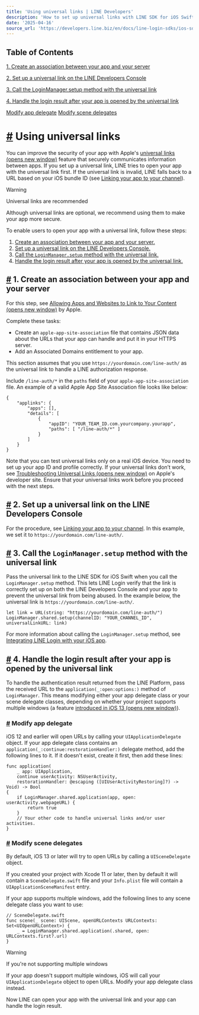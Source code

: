 ```yaml
---
title: 'Using universal links | LINE Developers'
description: 'How to set up universal links with LINE SDK for iOS Swift'
date: '2025-04-16'
source_url: 'https://developers.line.biz/en/docs/line-login-sdks/ios-sdk/swift/universal-links-support/'
---
```


## Table of Contents

[1\. Create an association between your app and your server](#ul-s1)

[2\. Set up a universal link on the LINE Developers Console](#ul-s2)

[3\. Call the LoginManager.setup method with the universal link](#ul-s3)

[4\. Handle the login result after your app is opened by the universal link](#ul-s4)

[Modify app delegate](#modify-app-delegate) [Modify scene delegates](#modify-scene-delegates)

# [#](#page-title) Using universal links

You can improve the security of your app with Apple's [universal links (opens new window)](https://developer.apple.com/library/archive/documentation/General/Conceptual/AppSearch/UniversalLinks.html) feature that securely communicates information between apps. If you set up a universal link, LINE tries to open your app with the universal link first. If the universal link is invalid, LINE falls back to a URL based on your iOS bundle ID (see [Linking your app to your channel](../../../../../en/docs/line-login-sdks/ios-sdk/swift/setting-up-project.md#linking-app-to-channel)).

> [!warning]
> Universal links are recommended
>
> Although universal links are optional, we recommend using them to make your app more secure.

To enable users to open your app with a universal link, follow these steps:

1. [Create an association between your app and your server.](#ul-s1)
2. [Set up a universal link on the LINE Developers Console.](#ul-s2)
3. [Call the `LoginManager.setup` method with the universal link.](#ul-s3)
4. [Handle the login result after your app is opened by the universal link.](#ul-s4)

## [#](#ul-s1) 1. Create an association between your app and your server

For this step, see [Allowing Apps and Websites to Link to Your Content (opens new window)](https://developer.apple.com/documentation/xcode/allowing-apps-and-websites-to-link-to-your-content) by Apple.

Complete these tasks:

- Create an `apple-app-site-association` file that contains JSON data about the URLs that your app can handle and put it in your HTTPS server.
- Add an Associated Domains entitlement to your app.

This section assumes that you use `https://yourdomain.com/line-auth/` as the universal link to handle a LINE authorization response.

Include `/line-auth/*` in the `paths` field of your `apple-app-site-association` file. An example of a valid Apple App Site Association file looks like below:

```
{
    "applinks": {
        "apps": [],
        "details": [
            {
                "appID": "YOUR_TEAM_ID.com.yourcompany.yourapp",
                "paths": [ "/line-auth/*" ]
            }
        ]
    }
}
```

Note that you can test universal links only on a real iOS device. You need to set up your app ID and profile correctly. If your universal links don’t work, see [Troubleshooting Universal Links (opens new window)](https://developer.apple.com/library/archive/qa/qa1916/_index.html) on Apple's developer site. Ensure that your universal links work before you proceed with the next steps.

## [#](#ul-s2) 2. Set up a universal link on the LINE Developers Console

For the procedure, see [Linking your app to your channel](../../../../../en/docs/line-login-sdks/ios-sdk/swift/setting-up-project.md#linking-app-to-channel). In this example, we set it to `https://yourdomain.com/line-auth/`.

## [#](#ul-s3) 3. Call the `LoginManager.setup` method with the universal link

Pass the universal link to the LINE SDK for iOS Swift when you call the `LoginManager.setup` method. This lets LINE Login verify that the link is correctly set up on both the LINE Developers Console and your app to prevent the universal link from being abused. In the example below, the universal link is `https://yourdomain.com/line-auth/`.

```
let link = URL(string: "https://yourdomain.com/line-auth/")
LoginManager.shared.setup(channelID: "YOUR_CHANNEL_ID", universalLinkURL: link)
```

For more information about calling the `LoginManager.setup` method, see [Integrating LINE Login with your iOS app](../../../../../en/docs/line-login-sdks/ios-sdk/swift/integrate-line-login.md).

## [#](#ul-s4) 4. Handle the login result after your app is opened by the universal link

To handle the authentication result returned from the LINE Platform, pass the received URL to the `application(_:open:options:)` method of `LoginManager`. This means modifying either your app delegate class or your scene delegate classes, depending on whether your project supports multiple windows (a feature [introduced in iOS 13 (opens new window)](https://developer.apple.com/documentation/uikit/scenes)).

### [#](#modify-app-delegate) Modify app delegate

iOS 12 and earlier will open URLs by calling your `UIApplicationDelegate` object. If your app delegate class contains an `application(_:continue:restorationHandler:)` delegate method, add the following lines to it. If it doesn't exist, create it first, then add these lines:

```
func application(
    _ app: UIApplication,
    continue userActivity: NSUserActivity,
    restorationHandler: @escaping ([UIUserActivityRestoring]?) -> Void) -> Bool
{
    if LoginManager.shared.application(app, open: userActivity.webpageURL) {
        return true
    }
    // Your other code to handle universal links and/or user activities.
}
```

### [#](#modify-scene-delegates) Modify scene delegates

By default, iOS 13 or later will try to open URLs by calling a `UISceneDelegate` object.

If you created your project with Xcode 11 or later, then by default it will contain a `SceneDelegate.swift` file and your `Info.plist` file will contain a `UIApplicationSceneManifest` entry.

If your app supports multiple windows, add the following lines to any scene delegate class you want to use:

```
// SceneDelegate.swift
func scene(_ scene: UIScene, openURLContexts URLContexts: Set<UIOpenURLContext>) {
    _ = LoginManager.shared.application(.shared, open: URLContexts.first?.url)
}
```

> [!warning]
> If you're not supporting multiple windows
>
> If your app doesn't support multiple windows, iOS will call your `UIApplicationDelegate` object to open URLs. Modify your app delegate class instead.

Now LINE can open your app with the universal link and your app can handle the login result.
